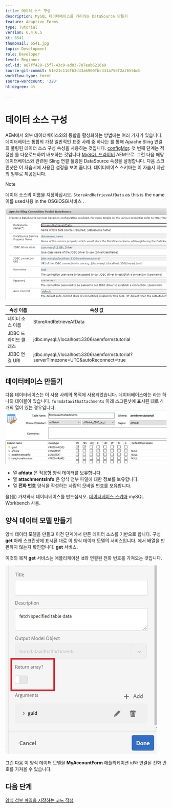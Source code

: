 ```yaml
---
title: 데이터 소스 구성
description: MySQL 데이터베이스를 가리키는 DataSource 만들기
feature: Adaptive Forms
type: Tutorial
version: 6.4,6.5
kt: 6541
thumbnail: 6541.jpg
topic: Development
role: Developer
level: Beginner
exl-id: a87ff428-15f7-43c9-ad03-707eab6216a9
source-git-commit: 51e21c11df63d33a6900fbc331a756f2a7655bcb
workflow-type: tm+mt
source-wordcount: '320'
ht-degree: 4%

---
```


# 데이터 소스 구성

AEM에서 외부 데이터베이스와의 통합을 활성화하는 방법에는 여러 가지가 있습니다. 데이터베이스 통합의 가장 일반적인 표준 사례 중 하나는 를 통해 Apache Sling 연결의 풀링된 데이터 소스 구성 속성을 사용하는 것입니다. [configMgr](http://localhost:4502/system/console/configMgr).
첫 번째 단계는 적절한 를 다운로드하여 배포하는 것입니다 [MySQL 드라이버](https://mvnrepository.com/artifact/mysql/mysql-connector-java) AEM으로.
그런 다음 해당 데이터베이스와 관련된 Sling 연결 풀링된 DataSource 속성을 설정합니다. 다음 스크린샷은 이 자습서에 사용된 설정을 보여 줍니다. 데이터베이스 스키마는 이 자습서 자산의 일부로 제공됩니다.

>[!NOTE]
>데이터 소스의 이름을 지정하십시오. `StoreAndRetrieveAfData` as this is the name이름 used사용 in the OSGiOSGi서비스 .


![데이터 소스](assets/data-source.JPG)

| 속성 이름 | 속성 값 |   |
|---------------------|------------------------------------------------------------------------------------|---|
| 데이터 소스 이름 | StoreAndRetrieveAfData |   |
| JDBC 드라이브 클래스 | jdbc:mysql://localhost:3306/aemformstutorial |   |
| JDBC 연결 URI | jdbc:mysql://localhost:3306/aemformstutorial?serverTimezone=UTC&amp;autoReconnect=true |   |
|                     |                                                                                    |   |


## 데이터베이스 만들기


다음 데이터베이스는 이 사용 사례의 목적에 사용되었습니다. 데이터베이스에는 라는 하나의 테이블이 있습니다. `formdatawithattachments` 아래 스크린샷에 표시된 대로 4개의 열이 있는 경우입니다.
![자료 기반](assets/table-schema.JPG)

* 열 **afdata** 은 적응형 양식 데이터를 보유합니다.
* 열 **attachmentsInfo** 은 양식 첨부 파일에 대한 정보를 보유합니다.
* 열 **전화 번호** 양식을 작성하는 사람의 모바일 번호를 보유합니다.

을(를) 가져와서 데이터베이스를 만드십시오. [데이터베이스 스키마](assets/data-base-schema.sql)
mySQL Workbench 사용.

## 양식 데이터 모델 만들기

양식 데이터 모델을 만들고 이전 단계에서 만든 데이터 소스를 기반으로 합니다.
구성 **get** 아래 스크린샷에 표시된 대로 이 양식 데이터 모델의 서비스입니다.
에서 배열을 반환하지 않는지 확인합니다. **get** 서비스.

이것의 목적 **get** 서비스는 애플리케이션 id와 연결된 전화 번호를 가져오는 것입니다.

![get-service](assets/get-service.JPG)

그런 다음 이 양식 데이터 모델을 **MyAccountForm** 애플리케이션 id와 연결된 전화 번호를 가져올 수 있습니다.

## 다음 단계

[양식 첨부 파일을 저장하는 코드 작성](./store-form-attachments.md)
